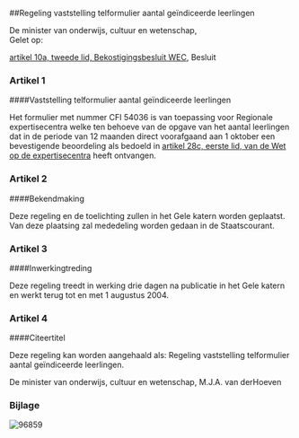 <meta http-equiv='Content-Type' content='text/html; charset=utf-8' />

##Regeling vaststelling telformulier aantal geïndiceerde leerlingen

De minister van onderwijs, cultuur en wetenschap,  
Gelet op:

[artikel 10a, tweede lid, Bekostigingsbesluit WEC](../../../../../../../../AMvB/bekostigingsbesluit/wec/BWBR0004259/README.md),     Besluit    

### Artikel  1  

####Vaststelling telformulier aantal geïndiceerde leerlingen

Het formulier met nummer CFI 54036 is van toepassing voor Regionale expertisecentra welke ten behoeve van de opgave van het aantal leerlingen dat in de periode van 12 maanden direct voorafgaand aan 1 oktober een bevestigende beoordeling als bedoeld in [artikel 28c, eerste lid, van de Wet op de expertisecentra](../../../../../../../../wet/isovso/BWBR0003549/README.md) heeft ontvangen.  

### Artikel  2  

####Bekendmaking

Deze regeling en de toelichting zullen in het Gele katern worden geplaatst. Van deze plaatsing zal mededeling worden gedaan in de Staatscourant.  

### Artikel  3  

####Inwerkingtreding

Deze regeling treedt in werking drie dagen na publicatie in het Gele katern en werkt terug tot en met 1 augustus 2004.  

### Artikel  4  

####Citeertitel

Deze regeling kan worden aangehaald als: Regeling vaststelling telformulier aantal geïndiceerde leerlingen.  

De 
minister van onderwijs, cultuur en wetenschap, 
M.J.A. van derHoeven   

### Bijlage  

![96859](http://wetten.overheid.nl/Illustration/96859)

